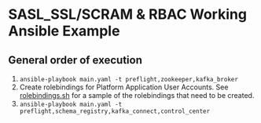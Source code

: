 # SASL_SSL/SCRAM & RBAC Working Ansible Example

## General order of execution

1. `ansible-playbook main.yaml -t preflight,zookeeper,kafka_broker`  
2. Create rolebindings for Platform Application User Accounts. See [rolebindings.sh](./rolebindings.sh) for a sample of the rolebindings that need to be created.
3. `ansible-playbook main.yaml -t preflight,schema_registry,kafka_connect,control_center`